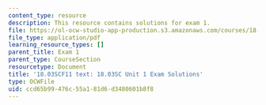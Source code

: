 ```yaml
---
content_type: resource
description: This resource contains solutions for exam 1.
file: https://ol-ocw-studio-app-production.s3.amazonaws.com/courses/18-03sc-differential-equations-fall-2011/ccd65b99476c55a181d6d3480601b8f8_MIT18_03SCF11_ex1s.pdf
file_type: application/pdf
learning_resource_types: []
parent_title: Exam 1
parent_type: CourseSection
resourcetype: Document
title: '18.03SCF11 text: 18.03SC Unit 1 Exam Solutions'
type: OCWFile
uid: ccd65b99-476c-55a1-81d6-d3480601b8f8
---
```

